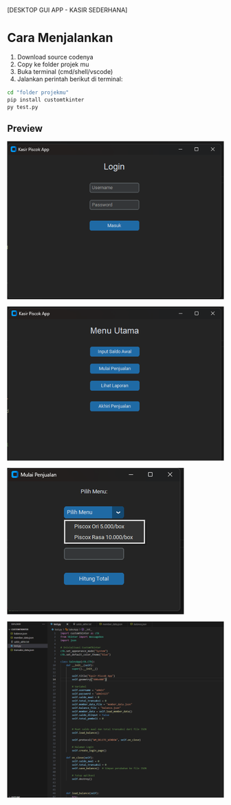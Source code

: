 [DESKTOP GUI APP - KASIR SEDERHANA]

# Cara Menjalankan

1. Download source codenya
2. Copy ke folder projek mu
3. Buka terminal (cmd/shell/vscode)
4. Jalankan perintah berikut di terminal:

```bash
cd "folder projekmu"
pip install customtkinter
py test.py
```

## Preview

![Login](images/g1.png)


![dashboard](images/g2.png)


![menu](images/g3.png)


![code](images/g4.png)
